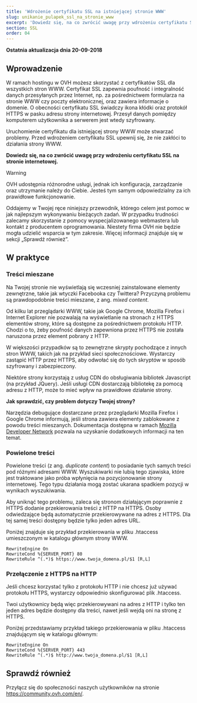 ```yaml
---
title: 'Wdrożenie certyfikatu SSL na istniejącej stronie WWW'
slug: unikanie_pulapek_ssl_na_stronie_www
excerpt: 'Dowiedz się, na co zwrócić uwagę przy wdrożeniu certyfikatu SSL na stronie internetowej'
section: SSL
order: 04
---
```


**Ostatnia aktualizacja dnia 20-09-2018**

## Wprowadzenie 

W ramach hostingu w OVH możesz skorzystać z certyfikatów SSL dla wszystkich stron WWW. Certyfikat SSL zapewnia poufność i integralność danych przesyłanych przez Internet, np. za pośrednictwem formularza na stronie WWW czy poczty elektronicznej, oraz zawiera informacje o domenie. O obecności certyfikatu SSL świadczy ikona kłódki oraz protokół HTTPS w pasku adresu strony internetowej. Przesył danych pomiędzy komputerem użytkownika a serwerem jest wtedy szyfrowany.

Uruchomienie certyfikatu dla istniejącej strony WWW może stwarzać problemy. Przed wdrożeniem certyfikatu SSL upewnij się, że nie zakłóci to działania strony WWW.

**Dowiedz się, na co zwrócić uwagę przy wdrożeniu certyfikatu SSL na stronie internetowej.**

> [!warning]
>
> OVH udostępnia różnorodne usługi, jednak ich konfiguracja, zarządzanie oraz utrzymanie należy do Ciebie.  Jesteś tym samym odpowiedzialny za ich prawidłowe funkcjonowanie.
> 
> Oddajemy w Twojej ręce niniejszy przewodnik, którego celem jest pomoc w jak najlepszym wykonywaniu bieżących zadań. W przypadku trudności zalecamy skorzystanie z pomocy wyspecjalizowanego webmastera lub kontakt z producentem oprogramowania. Niestety firma OVH nie będzie mogła udzielić wsparcia w tym zakresie. Więcej informacji znajduje się w sekcji „Sprawdź również”.
> 


## W praktyce

### Treści mieszane
Na Twojej stronie nie wyświetlają się wczesniej zainstalowane elementy zewnętrzne, takie jak wtyczki Facebooka czy Twittera? Przyczyną problemu są prawdopodobnie treści mieszane, z ang. *mixed content*.

Od kilku lat przeglądarki WWW, takie jak Google Chrome, Mozilla Firefox i Internet Explorer nie pozwalają na wyświetlanie na stronach z HTTPS elementów strony, które są dostępne za pośrednictwem protokołu HTTP. Chodzi o to, żeby poufność danych zapewniona przez HTTPS nie została naruszona przez element pobrany z HTTP. 

W większości przypadków są to zewnętrzne skrypty pochodzące z innych stron WWW, takich jak na przykład sieci społecznościowe. Wystarczy zastąpić HTTP przez HTTPS, aby odwołać się do tych skryptów w sposób szyfrowany i zabezpieczony. 

Niektóre strony korzystają z usług CDN do obsługiwania bibliotek Javascript (na przykład JQuery). Jeśli usługi CDN dostarczają bibliotekę za pomocą adresu z HTTP, może to mieć wpływ na prawidłowe działanie strony. 

**Jak sprawdzić, czy problem dotyczy Twojej strony?**

Narzędzia debugujące dostarczane przez przeglądarki Mozilla Firefox i Google Chrome informują, jeśli strona zawiera elementy zablokowane z powodu treści mieszanych. Dokumentacja dostępna w ramach [Mozilla Developer Network](https://developer.mozilla.org/en-us/docs/Web/Security/Mixed_content) pozwala na uzyskanie dodatkowych informacji na ten temat.


### Powielone treści
Powielone treści (z ang. *duplicate content*) to posiadanie tych samych treści pod różnymi adresami WWW. Wyszukiwarki nie lubią tego zjawiska, które jest traktowane jako próba wpłynięcia na pozycjonowanie strony internetowej. Tego typu działania mogą zostać ukarana spadkiem pozycji w wynikach wyszukiwania.

Aby uniknąć tego problemu, zaleca się stronom działającym poprawnie z HTTPS dodanie przekierowania treści z HTTP na HTTPS. Osoby odwiedzające będą automatycznie przekierowywane na adres z HTTPS. Dla tej samej treści dostępny będzie tylko jeden adres URL. 

Poniżej znajduje się przykład przekierowania w pliku .htaccess umieszczonym w katalogu głównym strony WWW. 


```
RewriteEngine On
RewriteCond %{SERVER_PORT} 80
RewriteRule ^(.*)$ https://www.twoja_domena.pl/$1 [R,L]
```



### Przełączenie z HTTPS na HTTP
Jeśli chcesz korzystać tylko z protokołu HTTP i nie chcesz już używać protokołu HTTPS, wystarczy odpowiednio skonfigurować plik .htaccess.

Twoi użytkownicy będą więc przekierowywani na adres z HTTP i tylko ten jeden adres będzie dostępny dla treści, nawet jeśli wejdą oni na stronę z HTTPS. 

Poniżej przedstawiamy przykład takiego przekierowania w pliku .htaccess znajdującym się w katalogu głównym:


```
RewriteEngine On
RewriteCond %{SERVER_PORT} 443
RewriteRule ^(.*)$ http://www.twoja_domena.pl/$1 [R,L]
```

## Sprawdź również

Przyłącz się do społeczności naszych użytkowników na stronie <https://community.ovh.com/en/>.
